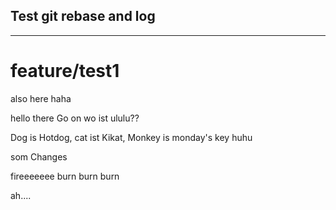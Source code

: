 ## Test git rebase and log

---

# feature/test1

also here haha

hello
there
Go on
wo ist ululu??

Dog is Hotdog, cat ist Kikat, Monkey is monday's key huhu

som Changes

fireeeeeee
burn
burn
burn

ah....

